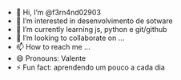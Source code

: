 - 👋 Hi, I’m @f3rn4nd02903
- 👀 I’m interested in desenvolvimento de sotware
- 🌱 I’m currently learning js, python e git/github
- 💞️ I’m looking to collaborate on ...
- 📫 How to reach me ...
- 😄 Pronouns: Valente
- ⚡ Fun fact: aprendendo um pouco a cada dia 

<!---
f3rn4nd02903/f3rn4nd02903 is a ✨ special ✨ repository because its `README.md` (this file) appears on your GitHub profile.
You can click the Preview link to take a look at your changes.
--->
